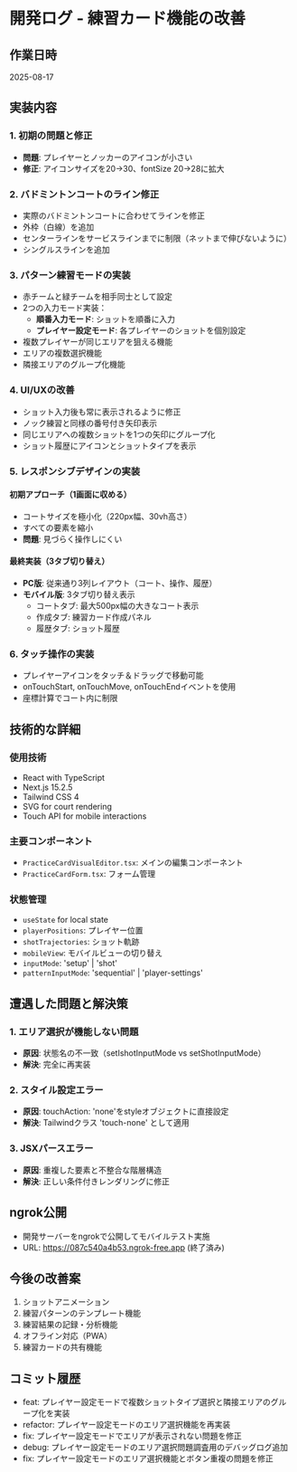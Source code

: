 # 開発ログ - 練習カード機能の改善

## 作業日時
2025-08-17

## 実装内容

### 1. 初期の問題と修正
- **問題**: プレイヤーとノッカーのアイコンが小さい
- **修正**: アイコンサイズを20→30、fontSize 20→28に拡大

### 2. バドミントンコートのライン修正
- 実際のバドミントンコートに合わせてラインを修正
- 外枠（白線）を追加
- センターラインをサービスラインまでに制限（ネットまで伸びないように）
- シングルスラインを追加

### 3. パターン練習モードの実装
- 赤チームと緑チームを相手同士として設定
- 2つの入力モード実装：
  - **順番入力モード**: ショットを順番に入力
  - **プレイヤー設定モード**: 各プレイヤーのショットを個別設定
- 複数プレイヤーが同じエリアを狙える機能
- エリアの複数選択機能
- 隣接エリアのグループ化機能

### 4. UI/UXの改善
- ショット入力後も常に表示されるように修正
- ノック練習と同様の番号付き矢印表示
- 同じエリアへの複数ショットを1つの矢印にグループ化
- ショット履歴にアイコンとショットタイプを表示

### 5. レスポンシブデザインの実装

#### 初期アプローチ（1画面に収める）
- コートサイズを極小化（220px幅、30vh高さ）
- すべての要素を縮小
- **問題**: 見づらく操作しにくい

#### 最終実装（3タブ切り替え）
- **PC版**: 従来通り3列レイアウト（コート、操作、履歴）
- **モバイル版**: 3タブ切り替え表示
  - コートタブ: 最大500px幅の大きなコート表示
  - 作成タブ: 練習カード作成パネル
  - 履歴タブ: ショット履歴

### 6. タッチ操作の実装
- プレイヤーアイコンをタッチ＆ドラッグで移動可能
- onTouchStart, onTouchMove, onTouchEndイベントを使用
- 座標計算でコート内に制限

## 技術的な詳細

### 使用技術
- React with TypeScript
- Next.js 15.2.5
- Tailwind CSS 4
- SVG for court rendering
- Touch API for mobile interactions

### 主要コンポーネント
- `PracticeCardVisualEditor.tsx`: メインの編集コンポーネント
- `PracticeCardForm.tsx`: フォーム管理

### 状態管理
- `useState` for local state
- `playerPositions`: プレイヤー位置
- `shotTrajectories`: ショット軌跡
- `mobileView`: モバイルビューの切り替え
- `inputMode`: 'setup' | 'shot'
- `patternInputMode`: 'sequential' | 'player-settings'

## 遭遇した問題と解決策

### 1. エリア選択が機能しない問題
- **原因**: 状態名の不一致（setIshotInputMode vs setShotInputMode）
- **解決**: 完全に再実装

### 2. スタイル設定エラー
- **原因**: touchAction: 'none'をstyleオブジェクトに直接設定
- **解決**: Tailwindクラス 'touch-none' として適用

### 3. JSXパースエラー
- **原因**: 重複した要素と不整合な階層構造
- **解決**: 正しい条件付きレンダリングに修正

## ngrok公開
- 開発サーバーをngrokで公開してモバイルテスト実施
- URL: https://087c540a4b53.ngrok-free.app (終了済み)

## 今後の改善案
1. ショットアニメーション
2. 練習パターンのテンプレート機能
3. 練習結果の記録・分析機能
4. オフライン対応（PWA）
5. 練習カードの共有機能

## コミット履歴
- feat: プレイヤー設定モードで複数ショットタイプ選択と隣接エリアのグループ化を実装
- refactor: プレイヤー設定モードのエリア選択機能を再実装
- fix: プレイヤー設定モードでエリアが表示されない問題を修正
- debug: プレイヤー設定モードのエリア選択問題調査用のデバッグログ追加
- fix: プレイヤー設定モードのエリア選択機能とボタン重複の問題を修正